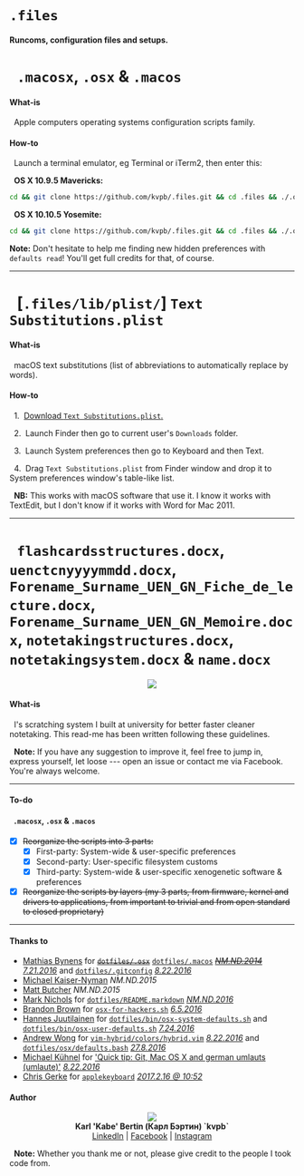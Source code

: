 # `.files`
#### Runcoms, configuration files and setups.

# &nbsp;&nbsp;`.macosx`, `.osx` & `.macos`

#### What-is

&nbsp;&nbsp;Apple computers operating systems configuration scripts family.

#### How-to

&nbsp;&nbsp;Launch a terminal emulator, eg Terminal or iTerm2, then enter this:

&nbsp;&nbsp;**OS X 10.9.5 Mavericks:**

```sh
cd && git clone https://github.com/kvpb/.files.git && cd .files && ./.osx1095
```

&nbsp;&nbsp;**OS X 10.10.5 Yosemite:**

```sh
cd && git clone https://github.com/kvpb/.files.git && cd .files && ./.osx10105
```

**Note:** Don't hesitate to help me finding new hidden preferences with `defaults read`! You'll get full credits for that, of course.

- - -

# &nbsp;&nbsp;[`.files/lib/plist/`] `Text Substitutions.plist`

#### What-is

&nbsp;&nbsp;macOS text substitutions (list of abbreviations to automatically replace by words).

#### How-to

&nbsp;&nbsp;1.&nbsp;&nbsp;[Download `Text Substitutions.plist`.](https://rawgit.com/kvpb/.files/master/lib/plist/Text%20Substitutions.plist)

&nbsp;&nbsp;2.&nbsp;&nbsp;Launch Finder then go to current user's `Downloads` folder.

&nbsp;&nbsp;3.&nbsp;&nbsp;Launch System preferences then go to Keyboard and then Text.

&nbsp;&nbsp;4.&nbsp;&nbsp;Drag `Text Substitutions.plist` from Finder window and drop it to System preferences window's table-like list.

&nbsp;&nbsp;**NB:** This works with macOS software that use it. I know it works with TextEdit, but I don't know if it works with Word for Mac 2011.

- - -

# &nbsp;&nbsp;`flashcardsstructures.docx`, `uenctcnyyyymmdd.docx`, `Forename_Surname_UEN_GN_Fiche_de_lecture.docx`, `Forename_Surname_UEN_GN_Memoire.docx`, `notetakingstructures.docx`, `notetakingsystem.docx` & `name.docx`

<p align='center'><a=href='https://github.com/kvpb/.files/raw/master/notetakingsystem.docx'><img src='https://rawgit.com/kvpb/d09c287b1d3c8e77bb9897db657938d4/raw/9bada103c3850f17e71d9c6029a3f4927eef6232/karlbertinsscratchingsystemfrontcover.svg'></a>

#### What-is

&nbsp;&nbsp;I's scratching system I built at university for better faster cleaner notetaking. This read-me has been written following these guidelines.

&nbsp;&nbsp;**Note:** If you have any suggestion to improve it, feel free to jump in, express yourself, let loose --- open an issue or contact me via Facebook. You're always welcome.

- - -

#### To-do

#### &nbsp;&nbsp;`.macosx`, `.osx` & `.macos`

- [x] ~~Reorganize the scripts into 3 parts:~~
  - [x] First-party: System-wide & user-specific preferences
  - [x] Second-party: User-specific filesystem customs
  - [x] Third-party: System-wide & user-specific xenogenetic software & preferences
- [x] ~~Reorganize the scripts by layers (my 3 parts, from firmware, kernel and drivers to applications, from important to trivial and from open standard to closed proprietary)~~

- - -

#### Thanks to

* [Mathias Bynens](https://mathiasbynens.be/) for [~~`dotfiles/.osx`~~](https://raw.githubusercontent.com/mathiasbynens/dotfiles/master/.osx) [`dotfiles/.macos`](https://raw.githubusercontent.com/mathiasbynens/dotfiles/master/.macos) [~~*NM.ND.2014*~~](https://github.com/mathiasbynens/dotfiles/commit/3b4eb3efb692aa4d19a1e2c30c2ed9a65e9c7d8c) [*7.21.2016*](https://github.com/mathiasbynens/dotfiles/commit/47268d92afbec69e3a7243a144a126bbd25bcf2c) and [`dotfiles/.gitconfig`](https://raw.githubusercontent.com/mathiasbynens/dotfiles/master/.gitconfig) *[8.22.2016](https://github.com/mathiasbynens/dotfiles/commit/47268d92afbec69e3a7243a144a126bbd25bcf2c)*
* [Michael Kaiser-Nyman](http://www.epicodus.com/) *NM.ND.2015*
* [Matt Butcher](http://technosophos.com/) *NM.ND.2015*
* [Mark Nichols](http://zanshin.net/) for [`dotfiles/README.markdown`](https://raw.githubusercontent.com/zanshin/dotfiles/master/README.markdown) [*NM.ND.2016*](https://github.com/zanshin/dotfiles/commit/02ec428566e893b765e1c34c31f330bb6531dd51)
* [Brandon Brown](https://brandonb.io/) for [`osx-for-hackers.sh`](https://gist.githubusercontent.com/brandonb927/3195465/raw/f9aa762705e6cf86cc8f3ce74b43a89eecab6f36/osx-for-hackers.sh) [*6.5.2016*](https://gist.github.com/brandonb927/3195465/06fe593551bc778a232584593aa462a1ce635a70)
* [Hannes Juutilainen](https://obsoletesysadmin.wordpress.com/) for [`dotfiles/bin/osx-system-defaults.sh`](https://raw.githubusercontent.com/hjuutilainen/dotfiles/master/bin/osx-system-defaults.sh) and [`dotfiles/bin/osx-user-defaults.sh`](https://raw.githubusercontent.com/hjuutilainen/dotfiles/master/bin/osx-user-defaults.sh) [*7.24.2016*](https://github.com/hjuutilainen/dotfiles/commit/93f33a7a5954fe63c075f43dbda688d941643d9e)
* [Andrew Wong](https://andrewwong.id.au/) for [`vim-hybrid/colors/hybrid.vim`](https://raw.githubusercontent.com/w0ng/vim-hybrid/master/colors/hybrid.vim) [*8.22.2016*](https://github.com/w0ng/vim-hybrid/commit/cc58baabeabc7b83768e25b852bf89c34756bf90) and [`dotfiles/osx/defaults.bash`](https://raw.githubusercontent.com/w0ng/dotfiles/master/osx/defaults.bash) *[27.8.2016](https://github.com/w0ng/dotfiles/commit/98bb99e85ff175d213f2199a788411b20f483b01)*
* [Michael Kühnel](http://michael-kuehnel.de/) for ['Quick tip: Git, Mac OS X and german umlauts (umlaute)'](http://michael-kuehnel.de/git/2014/11/21/git-mac-osx-and-german-umlaute.html) *[8.22.2016](https://github.com/mischah/dotfiles/commit/f2ab1a8bb27a6dc944e2abd991f499e7928aef0d)*
* [Chris Gerke](https://www.linkedin.com/in/chrisgerke) for [`applekeyboard`](https://gist.githubusercontent.com/cgerke/e5500f93cd5edf05084c/raw/18c4513d662ffc636eba56f854b5e3b817c4bf51/applekeyboard) *[2017.2.16 @ 10:52](https://gist.github.com/cgerke/e5500f93cd5edf05084c/18c4513d662ffc636eba56f854b5e3b817c4bf51)*

#### Author

<p align='center'><a href='http://kvpb.co/'><img src='https://rawgit.com/kvpb/b9c0737f2941542ae22b2806b66a3c19/raw/9867dde923550a08d05f3fae3a2b02905ea8345c/quickresponsecode.svg'></a><br>
<b>Karl 'Kabe' Bertin (Карл Бэртин) `kvpb`</b><br> <!-- Neither `<span style='font-variant: small-caps;'>Bertin</span>` & `<span style='font-variant: small-caps;'>Бэртин</span>` nor `B<small>ERTIN</small>` & `Б<small>ЭРТИН</small>` work on GitHub. -->
<a href='https://www.linkedin.com/in/karlbertin'>LinkedIn</a> | <a href='https://www.facebook.com/karlbertin'>Facebook</a> | <a href='https://www.instagram.com/karlbertin/'>Instagram</a>

&nbsp;&nbsp;**Note:** Whether you thank me or not, please give credit to the people I took code from.
